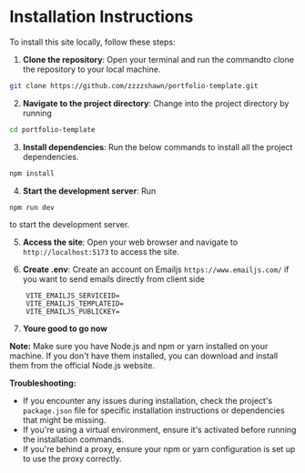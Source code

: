 # Installation Instructions

To install this site locally, follow these steps:

1. **Clone the repository**: Open your terminal and run the commandto clone the repository to your local machine.

```bash
git clone https://github.com/zzzzshawn/portfolio-template.git
```

2.  **Navigate to the project directory**: Change into the project directory by running

```bash
cd portfolio-template
```

3. **Install dependencies**: Run the below commands to install all the project dependencies.

```bash
npm install
```




4.  **Start the development server**: Run 
```
npm run dev
```
to start the development server. 
 
5. **Access the site**: Open your web browser and navigate to `http://localhost:5173` to access the site.

6. **Create .env**: Create an account on Emailjs `https://www.emailjs.com/` if you want to send emails directly from client side 
```
    VITE_EMAILJS_SERVICEID=
    VITE_EMAILJS_TEMPLATEID=
    VITE_EMAILJS_PUBLICKEY=
```

7. **Youre good to go now**

**Note:** Make sure you have Node.js and npm or yarn installed on your machine. If you don't have them installed, you can download and install them from the official Node.js website.

**Troubleshooting:**

- If you encounter any issues during installation, check the project's `package.json` file for specific installation instructions or dependencies that might be missing.
- If you're using a virtual environment, ensure it's activated before running the installation commands.
- If you're behind a proxy, ensure your npm or yarn configuration is set up to use the proxy correctly.
